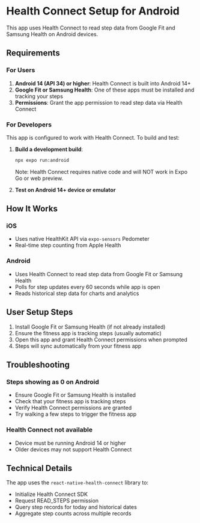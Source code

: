 # Health Connect Setup for Android

This app uses Health Connect to read step data from Google Fit and Samsung Health on Android devices.

## Requirements

### For Users

1. **Android 14 (API 34) or higher**: Health Connect is built into Android 14+
2. **Google Fit or Samsung Health**: One of these apps must be installed and tracking your steps
3. **Permissions**: Grant the app permission to read step data via Health Connect

### For Developers

This app is configured to work with Health Connect. To build and test:

1. **Build a development build**:
   ```bash
   npx expo run:android
   ```
   Note: Health Connect requires native code and will NOT work in Expo Go or web preview.

2. **Test on Android 14+ device or emulator**

## How It Works

### iOS
- Uses native HealthKit API via `expo-sensors` Pedometer
- Real-time step counting from Apple Health

### Android
- Uses Health Connect to read step data from Google Fit or Samsung Health
- Polls for step updates every 60 seconds while app is open
- Reads historical step data for charts and analytics

## User Setup Steps

1. Install Google Fit or Samsung Health (if not already installed)
2. Ensure the fitness app is tracking steps (usually automatic)
3. Open this app and grant Health Connect permissions when prompted
4. Steps will sync automatically from your fitness app

## Troubleshooting

### Steps showing as 0 on Android
- Ensure Google Fit or Samsung Health is installed
- Check that your fitness app is tracking steps
- Verify Health Connect permissions are granted
- Try walking a few steps to trigger the fitness app

### Health Connect not available
- Device must be running Android 14 or higher
- Older devices may not support Health Connect

## Technical Details

The app uses the `react-native-health-connect` library to:
- Initialize Health Connect SDK
- Request READ_STEPS permission
- Query step records for today and historical dates
- Aggregate step counts across multiple records

